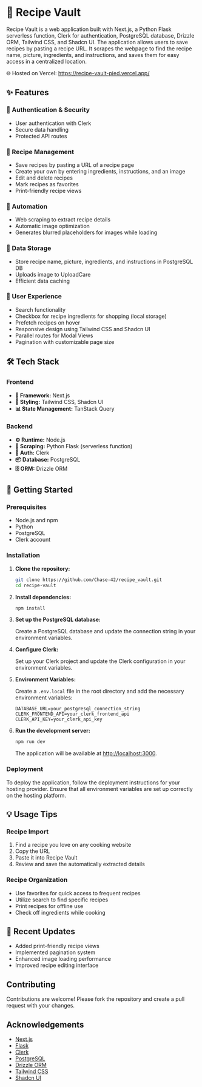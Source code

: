 # 📗 Recipe Vault

Recipe Vault is a web application built with Next.js, a Python Flask serverless function, Clerk for authentication, PostgreSQL database, Drizzle ORM, Tailwind CSS, and Shadcn UI. The application allows users to save recipes by pasting a recipe URL. It scrapes the webpage to find the recipe name, picture, ingredients, and instructions, and saves them for easy access in a centralized location.

🌐 Hosted on Vercel: https://recipe-vault-pied.vercel.app/

## ✨ Features

### 🔑 Authentication & Security
- User authentication with Clerk
- Secure data handling
- Protected API routes

### 📝 Recipe Management
- Save recipes by pasting a URL of a recipe page
- Create your own by entering ingredients, instructions, and an image
- Edit and delete recipes
- Mark recipes as favorites
- Print-friendly recipe views

### 🤖 Automation
- Web scraping to extract recipe details
- Automatic image optimization
- Generates blurred placeholders for images while loading

### 💾 Data Storage
- Store recipe name, picture, ingredients, and instructions in PostgreSQL DB
- Uploads image to UploadCare
- Efficient data caching

### 🎯 User Experience
- Search functionality
- Checkbox for recipe ingredients for shopping (local storage)
- Prefetch recipes on hover
- Responsive design using Tailwind CSS and Shadcn UI
- Parallel routes for Modal Views
- Pagination with customizable page size

## 🛠️ Tech Stack

### Frontend
- **📱 Framework:** Next.js
- **🎨 Styling:** Tailwind CSS, Shadcn UI
- **📊 State Management:** TanStack Query

### Backend
- **⚙️ Runtime:** Node.js
- **🐍 Scraping:** Python Flask (serverless function)
- **🔐 Auth:** Clerk
- **📦 Database:** PostgreSQL
- **🗄️ ORM:** Drizzle ORM

## 🚀 Getting Started

### Prerequisites

- Node.js and npm
- Python
- PostgreSQL
- Clerk account

### Installation

1. **Clone the repository:**

   ```bash
   git clone https://github.com/Chase-42/recipe_vault.git
   cd recipe-vault
   ```

2. **Install dependencies:**

   ```bash
   npm install
   ```

3. **Set up the PostgreSQL database:**

   Create a PostgreSQL database and update the connection string in your environment variables.

4. **Configure Clerk:**

   Set up your Clerk project and update the Clerk configuration in your environment variables.

5. **Environment Variables:**

   Create a `.env.local` file in the root directory and add the necessary environment variables:

   ```env
   DATABASE_URL=your_postgresql_connection_string
   CLERK_FRONTEND_API=your_clerk_frontend_api
   CLERK_API_KEY=your_clerk_api_key
   ```

6. **Run the development server:**

   ```bash
   npm run dev
   ```

   The application will be available at [http://localhost:3000](http://localhost:3000).

### Deployment

To deploy the application, follow the deployment instructions for your hosting provider. Ensure that all environment variables are set up correctly on the hosting platform.

## 💡 Usage Tips

### Recipe Import
1. Find a recipe you love on any cooking website
2. Copy the URL
3. Paste it into Recipe Vault
4. Review and save the automatically extracted details

### Recipe Organization
- Use favorites for quick access to frequent recipes
- Utilize search to find specific recipes
- Print recipes for offline use
- Check off ingredients while cooking

## 🔄 Recent Updates
- Added print-friendly recipe views
- Implemented pagination system
- Enhanced image loading performance
- Improved recipe editing interface

## Contributing

Contributions are welcome! Please fork the repository and create a pull request with your changes.

## Acknowledgements

- [Next.js](https://nextjs.org/)
- [Flask](https://flask.palletsprojects.com/)
- [Clerk](https://clerk.dev/)
- [PostgreSQL](https://www.postgresql.org/)
- [Drizzle ORM](https://drizzle-orm.com/)
- [Tailwind CSS](https://tailwindcss.com/)
- [Shadcn UI](https://shadcn.dev/)
